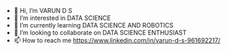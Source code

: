 - 👋 Hi, I’m VARUN D S
- 👀 I’m interested in DATA SCIENCE
- 🌱 I’m currently learning DATA SCIENCE AND ROBOTICS
- 💞️ I’m looking to collaborate on DATA SCIENCE ENTHUSIAST
- 📫 How to reach me https://www.linkedin.com/in/varun-d-s-961692217/

<!---
varuvarun/varuvarun is a ✨ special ✨ repository because its `README.md` (this file) appears on your GitHub profile.
You can click the Preview link to take a look at your changes.
--->
